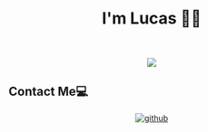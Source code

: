 
<div align="center">
</div>  
  

# <div align="center">I'm Lucas 👨‍💻</div>  

<br/>  
  
<br/>  

<div align="center">
  <a align="center" href="https://github.com/lucas-perata">
  <img align="center" src="https://github-readme-stats.vercel.app/api/top-langs?username=lucas-perata&layout=donut&langs_count=8&hide=css" />
</a>
</div>

  ## Contact Me💻

<div align="center">
<a href="https://github.com/lucas-perata" target="_blank">
<img src=https://img.shields.io/badge/github-%2324292e.svg?&style=for-the-badge&logo=github&logoColor=white alt=github style="margin-bottom: 5px;" />
</a>
</div>

</div>  
  
